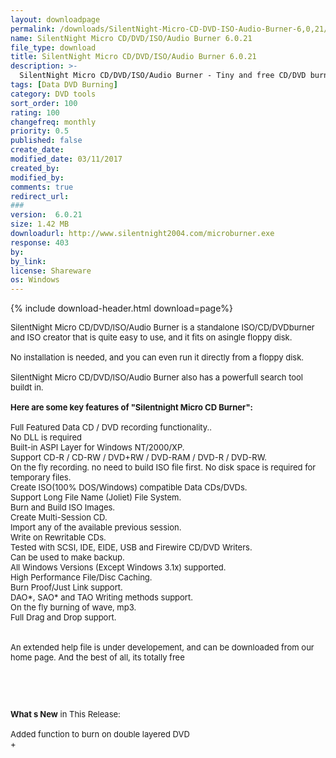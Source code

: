 ```yaml
---
layout: downloadpage
permalink: /downloads/SilentNight-Micro-CD-DVD-ISO-Audio-Burner-6,0,21/
name: SilentNight Micro CD/DVD/ISO/Audio Burner 6.0.21
file_type: download
title: SilentNight Micro CD/DVD/ISO/Audio Burner 6.0.21
description: >-
  SilentNight Micro CD/DVD/ISO/Audio Burner - Tiny and free CD/DVD burner that doesn  t need any installation
tags: [Data DVD Burning]
category: DVD tools
sort_order: 100
rating: 100
changefreq: monthly
priority: 0.5
published: false
create_date: 
modified_date: 03/11/2017
created_by: 
modified_by: 
comments: true
redirect_url: 
### 
version:  6.0.21
size: 1.42 MB
downloadurl: http://www.silentnight2004.com/microburner.exe
response: 403
by: 
by_link: 
license: Shareware
os: Windows
---
```


{% include download-header.html download=page%}

<p style="fix-download-text !important">
<p><font size="2"><p>SilentNight Micro CD/DVD/ISO/Audio Burner is a standalone ISO/CD/DVDburner and ISO creator that is quite easy to use, and it fits on asingle floppy disk. <br />
<br />
No installation is needed, and you can even run it directly from a floppy disk. <br />
<br />
SilentNight Micro CD/DVD/ISO/Audio Burner also has a powerfull search tool buildt in. <br />
<br />
<span><strong>Here </strong><strong>are some key features of "Silentnight Micro CD Burner":</strong></span><br />
<br />
Full Featured Data CD / DVD recording functionality.. <br />
No DLL is required<br />
Built-in ASPI Layer for Windows NT/2000/XP. <br />
Support CD-R / CD-RW / DVD+RW / DVD-RAM / DVD-R / DVD-RW. <br />
On the fly recording. no need to build ISO file first. No disk space is required for temporary files. <br />
Create ISO(100% DOS/Windows) compatible Data CDs/DVDs.<br />
Support Long File Name (Joliet) File System.<br />
Burn and Build ISO Images.<br />
Create Multi-Session CD.<br />
Import any of the available previous session.<br />
Write on Rewritable CDs.<br />
Tested with SCSI, IDE, EIDE, USB and Firewire CD/DVD Writers.<br />
Can be used to make backup.<br />
All Windows Versions (Except Windows 3.1x) supported.<br />
High Performance File/Disc Caching.<br />
Burn Proof/Just Link support.<br />
DAO*, SAO* and TAO Writing methods support.<br />
On the fly burning of wave, mp3.<br />
Full Drag and Drop support.<br />
<br />
<br />
An extended help file is under developement, and can be downloaded from our home page. And the best of all, its totally free</p>
<!-- google_ad_section_end -->
<p>&#160;</p>
<div class="celltext_big"><br />
<br />
<strong>What s New</strong> in This Release:<br />
<br />
Added function to burn on double layered DVD<br />
+</div></p></p>

